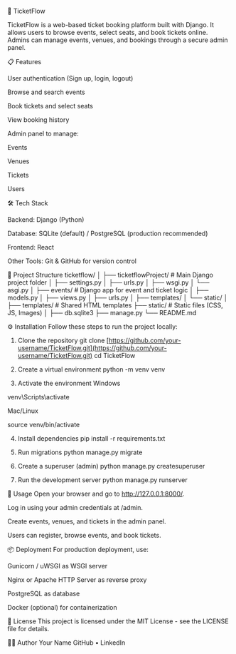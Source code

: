 🎫 TicketFlow

TicketFlow is a web-based ticket booking platform built with Django. It allows users to browse events, select seats, and book tickets online. Admins can manage events, venues, and bookings through a secure admin panel.

📋 Features

User authentication (Sign up, login, logout)

Browse and search events

Book tickets and select seats

View booking history

Admin panel to manage:

Events

Venues

Tickets

Users

🛠️ Tech Stack

Backend: Django (Python)

Database: SQLite (default) / PostgreSQL (production recommended)

Frontend: React

Other Tools: Git & GitHub for version control

📁 Project Structure
ticketflow/
│
├── ticketflowProject/ # Main Django project folder
│ ├── settings.py
│ ├── urls.py
│ ├── wsgi.py
│ └── asgi.py
│
├── events/ # Django app for event and ticket logic
│ ├── models.py
│ ├── views.py
│ ├── urls.py
│ ├── templates/
│ └── static/
│
├── templates/ # Shared HTML templates
├── static/ # Static files (CSS, JS, Images)
│
├── db.sqlite3
├── manage.py
└── README.md

⚙️ Installation
Follow these steps to run the project locally:

1. Clone the repository
git clone [https://github.com/your-username/TicketFlow.git](https://github.com/your-username/TicketFlow.git)
cd TicketFlow

2. Create a virtual environment
python -m venv venv

3. Activate the environment
Windows

venv\Scripts\activate

Mac/Linux

source venv/bin/activate

4. Install dependencies
pip install -r requirements.txt

5. Run migrations
python manage.py migrate

6. Create a superuser (admin)
python manage.py createsuperuser

7. Run the development server
python manage.py runserver

🚀 Usage
Open your browser and go to http://127.0.0.1:8000/.

Log in using your admin credentials at /admin.

Create events, venues, and tickets in the admin panel.

Users can register, browse events, and book tickets.

📦 Deployment
For production deployment, use:

Gunicorn / uWSGI as WSGI server

Nginx or Apache HTTP Server as reverse proxy

PostgreSQL as database

Docker (optional) for containerization

📜 License
This project is licensed under the MIT License - see the LICENSE file for details.

👨‍💻 Author
Your Name
GitHub • LinkedIn
